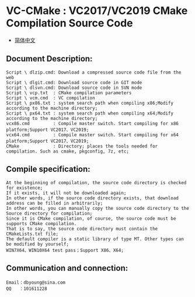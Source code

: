 # VC-CMake : VC2017/VC2019 CMake Compilation Source Code

- [简体中文](readmeCN.md)

## Document Description:
    Script \ dlzip.cmd: Download a compressed source code file from the web
    Script \ dlgit.cmd: Download source code in GIT mode
    Script \ dlsvn.cmd: Download source code in SVN mode
    Script \ vcp.txt  : CMake compilation parameters
    Script \ vcm.cmd  : VC compilation
    Script \ px86.txt : system search path when compiling x86;Modify according to the machine directory;
    Script \ px64.txt : system search path when compiling x64;Modify according to the machine directory;
    vcx86.cmd         : Compile master switch. Start compiling for x86 platform;Support VC2017、VC2019;
    vcx64.cmd         : Compile master switch. Start compiling for x64 platform;Support VC2017、VC2019;
    CMake             : Directory; places the tools needed for compilation. Such as cmake, pkgconfig, 7z, etc;

## Compile specification:
    At the beginning of compilation, the source code directory is checked for existence; 
    If it exists, it will not be downloaded again;
    In other words, if the source code directory exists, that download address can be filled in arbitrarily;
    In other words, you can manually copy the source code directory to the Source directory for compilation;
    Since it is CMake compilation, of course, the source code must be supports CMake compilation. 
    That is to say, the source code directory must contain the CMakeLists.txt file;
    The default compiler is a static library of type MT. Other types can be modified by yourself;
    WIN7X64、WIN10X64 test pass；Support X86、X64;

## Communication and connection:
    Email：dbyoung@sina.com
    QQ   ：101611228
